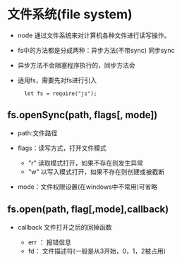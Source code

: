 # 文件系统(file system) 
- node 通过文件系统来对计算机各种文件进行读写操作。
- fs中的方法都是分成两种：异步方法(不带sync) 同步sync
- 异步方法不会阻塞程序执行的，同步方法会
- 适用fs，需要先对fs进行引入
    
        let fs = require("js");

## fs.openSync(path, flags[, mode])
- path:文件路径
- flags：读写方式，打开文件模式  
    - "r" 读取模式打开，如果不存在则发生异常
    - "w" 以写入模式打开，如果不存在则创建或被截断
    
- mode：文件权限设置(在windows中不常用)可省略  


## fs.open(path, flag[,mode],callback)  


- callback 文件打开之后的回掉函数
    
    - err ： 报错信息
    - fd： 文件描述符(一般是从3开始，0，1，2被占用)




